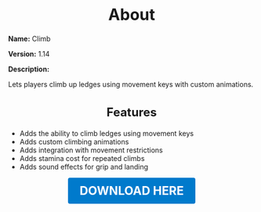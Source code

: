 <h1 style="text-align:center; font-size:2rem; font-weight:bold;">About</h1>

**Name:**
Climb

**Version:**
1.14

**Description:**

Lets players climb up ledges using movement keys with custom animations.

<h2 style="text-align:center; font-size:1.5rem; font-weight:bold;">Features</h2>

- Adds the ability to climb ledges using movement keys
- Adds custom climbing animations
- Adds integration with movement restrictions
- Adds stamina cost for repeated climbs
- Adds sound effects for grip and landing





<p align="center"><a href="https://github.com/LiliaFramework/Modules/raw/refs/heads/gh-pages/climb.zip" style="display:inline-block;padding:12px 24px;font-size:1.5rem;font-weight:bold;text-decoration:none;color:#fff;background-color:var(--md-primary-fg-color,#007acc);border-radius:4px;">DOWNLOAD HERE</a></p>